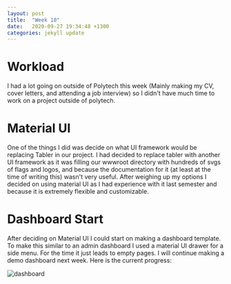 ```yaml
---
layout: post
title:  "Week 10"
date:   2020-09-27 19:34:48 +1300
categories: jekyll update
---
```


# Workload

I had a lot going on outside of Polytech this week (Mainly making my CV, cover letters, and attending a job interview) so I didn't have much time to work on a project outside of polytech.

# Material UI

One of the things I did was decide on what UI framework would be replacing Tabler in our project. I had decided to replace tabler with another UI framework as it was filling our wwwroot directory with hundreds of svgs of flags and logos, and because the documentation for it (at least at the time of writing this) wasn't very useful. After weighing up my options I decided on using material UI as I had experience with it last semester and because it is extremely flexible and customizable.

# Dashboard Start

After deciding on Material UI I could start on making a dashboard template. To make this similar to an admin dashboard I used a material UI drawer for a side menu. For the time it just leads to empty pages. I will continue making a demo dashboard next week. Here is the current progress:

![dashboard](/Jamie-Horrell-BIT-Project/images/S2/w10-dashboard.png)